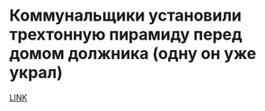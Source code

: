 # Коммунальщики установили трехтонную пирамиду перед домом должника (одну он уже украл)



[LINK](https://varlamov.ru/3006462.html)